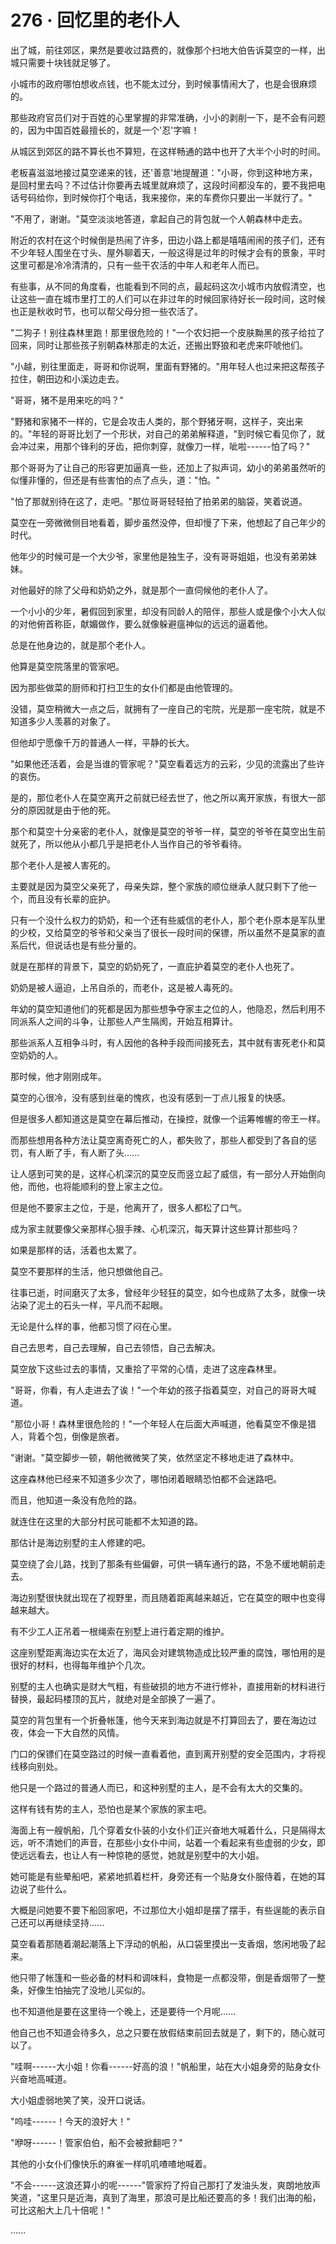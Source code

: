 <link rel="stylesheet" href="../styles/text.css" />
<h1>276 · 回忆里的老仆人</h1>

出了城，前往郊区，果然是要收过路费的，就像那个扫地大伯告诉莫空的一样，出城只需要十块钱就足够了。

小城市的政府哪怕想收点钱，也不能太过分，到时候事情闹大了，也是会很麻烦的。

那些政府官员们对于百姓的心里掌握的非常准确，小小的剥削一下，是不会有问题的，因为中国百姓最擅长的，就是一个'忍'字嘛！

从城区到郊区的路不算长也不算短，在这样畅通的路中也开了大半个小时的时间。

老板喜滋滋地接过莫空递来的钱，还'善意'地提醒道："小哥，你到这种地方来，是回村里去吗？不过估计你要再去城里就麻烦了，这段时间都没车的，要不我把电话号码给你，到时候你打个电话，我来接你，来的车费你只要出一半就行了。"

"不用了，谢谢。"莫空淡淡地答道，拿起自己的背包就一个人朝森林中走去。

附近的农村在这个时候倒是热闹了许多，田边小路上都是嘻嘻闹闹的孩子们，还有不少年轻人围坐在寸头、屋外聊着天，一般这得是过年的时候才会有的景象，平时这里可都是冷冷清清的，只有一些干农活的中年人和老年人而已。

有些事，从不同的角度看，也能看到不同的点，最起码这次小城市内放假清空，也让这些一直在城市里打工的人们可以在非过年的时候回家待好长一段时间，这时候也正是秋收时节，也可以帮父母分担一些农活了。

"二狗子！别往森林里跑！那里很危险的！"一个农妇把一个皮肤黝黑的孩子给拉了回来，同时让那些孩子别朝森林那走的太近，还搬出野狼和老虎来吓唬他们。

"小越，别往里面走，哥哥和你说啊，里面有野猪的。"用年轻人也过来把这帮孩子拉住，朝田边和小溪边走去。

"哥哥，猪不是用来吃的吗？"

"野猪和家猪不一样的，它是会攻击人类的，那个野猪牙啊，这样子，突出来的。"年轻的哥哥比划了一个形状，对自己的弟弟解释道，"到时候它看见你了，就会冲过来，用那个锋利的牙齿，把你刺穿，就像刀一样，呲啦------怕了吗？"

那个哥哥为了让自己的形容更加逼真一些，还加上了拟声词，幼小的弟弟虽然听的似懂非懂的，但还是有些害怕的点了点头，道："怕。"

"怕了那就别待在这了，走吧。"那位哥哥轻轻拍了拍弟弟的脑袋，笑着说道。

莫空在一旁微微侧目地看着，脚步虽然没停，但却慢了下来，他想起了自己年少的时代。

他年少的时候可是一个大少爷，家里他是独生子，没有哥哥姐姐，也没有弟弟妹妹。

对他最好的除了父母和奶奶之外，就是那个一直伺候他的老仆人了。

一个小小的少年，暑假回到家里，却没有同龄人的陪伴，那些人或是像个小大人似的对他俯首称臣，献媚做作，要么就像躲避瘟神似的远远的逼着他。

总是在他身边的，就是那个老仆人。

他算是莫空院落里的管家吧。

因为那些做菜的厨师和打扫卫生的女仆们都是由他管理的。

没错，莫空稍微大一点之后，就拥有了一座自己的宅院，光是那一座宅院，就是不知道多少人羡慕的对象了。

但他却宁愿像千万的普通人一样，平静的长大。

"如果他还活着，会是当谁的管家呢？"莫空看着远方的云彩，少见的流露出了些许的哀伤。

是的，那位老仆人在莫空离开之前就已经去世了，他之所以离开家族，有很大一部分的原因就是由于他的死。

那个和莫空十分亲密的老仆人，就像是莫空的爷爷一样，莫空的爷爷在莫空出生前就死了，所以他从小都几乎是把老仆人当作自己的爷爷看待。

那个老仆人是被人害死的。

主要就是因为莫空父亲死了，母亲失踪，整个家族的顺位继承人就只剩下了他一个，而且没有长辈的庇护。

只有一个没什么权力的奶奶，和一个还有些威信的老仆人，那个老仆原本是军队里的少校，又给莫空的爷爷和父亲当了很长一段时间的保镖，所以虽然不是莫家的直系后代，但说话也是有些分量的。

就是在那样的背景下，莫空的奶奶死了，一直庇护着莫空的老仆人也死了。

奶奶是被人逼迫，上吊自杀的，而老仆，这是被人毒死的。

年幼的莫空知道他们的死都是因为那些想争夺家主之位的人，他隐忍，然后利用不同派系人之间的斗争，让那些人产生隔阂，开始互相算计。

那些派系人互相争斗时，有人因他的各种手段而间接死去，其中就有害死老仆和莫空奶奶的人。

那时候，他才刚刚成年。

莫空的心很冷，没有感到丝毫的愧疚，也没有感到一丁点儿报复的快感。

但是很多人都知道这是莫空在幕后推动，在操控，就像一个运筹帷幄的帝王一样。

而那些想用各种方法让莫空离奇死亡的人，都失败了，那些人都受到了各自的惩罚，有人断了手，有人断了头......

让人感到可笑的是，这样心机深沉的莫空反而竖立起了威信，有一部分人开始倒向他，而他，也将能顺利的登上家主之位。

但是他不要家主之位，于是，他离开了，很多人都松了口气。

成为家主就要像父亲那样心狠手辣、心机深沉，每天算计这些算计那些吗？

如果是那样的话，活着也太累了。

莫空不要那样的生活，他只想做他自己。

往事已逝，时间磨灭了太多，曾经年少轻狂的莫空，如今也成熟了太多，就像一块沾染了泥土的石头一样，平凡而不起眼。

无论是什么样的事，他都习惯了闷在心里。

自己去思考，自己去理解，自己去领悟，自己去解决。

莫空放下这些过去的事情，又重拾了平常的心情，走进了这座森林里。

"哥哥，你看，有人走进去了诶！"一个年幼的孩子指着莫空，对自己的哥哥大喊道。

"那位小哥！森林里很危险的！"一个年轻人在后面大声喊道，他看莫空不像是猎人，背着个包，倒像是旅者。

"谢谢。"莫空脚步一顿，朝他微微笑了笑，依然坚定不移地走进了森林中。

这座森林他已经来不知道多少次了，哪怕闭着眼睛恐怕都不会迷路吧。

而且，他知道一条没有危险的路。

就连住在这里的大部分村民可能都不太知道的路。

那估计是海边别墅的主人修建的吧。

莫空绕了会儿路，找到了那条有些偏僻，可供一辆车通行的路，不急不缓地朝前走去。

海边别墅很快就出现在了视野里，而且随着距离越来越近，它在莫空的眼中也变得越来越大。

有不少工人正吊着一根绳索在别墅上进行着定期的维护。

这座别墅距离海边实在太近了，海风会对建筑物造成比较严重的腐蚀，哪怕用的是很好的材料，也得每年维护个几次。

别墅的主人也确实是财大气粗，有些破损的地方不进行修补，直接用新的材料进行替换，最起码楼顶的瓦片，就绝对是全部换了一遍了。

莫空的背包里有一个折叠帐篷，他今天来到海边就是不打算回去了，要在海边过夜，体会一下大自然的风情。

门口的保镖们在莫空路过的时候一直看着他，直到离开别墅的安全范围内，才将视线移向别处。

他只是一个路过的普通人而已，和这种别墅的主人，是不会有太大的交集的。

这样有钱有势的主人，恐怕也是某个家族的家主吧。

海面上有一艘帆船，几个穿着女仆装的小女仆们正兴奋地大喊着什么，只是隔得太远，听不清她们的声音，在那些小女仆中间，站着一个看起来有些虚弱的少女，即使远远看去，也让人有一种惊艳的感觉，她就是别墅中的大小姐。

她可能是有些晕船吧，紧紧地抓着栏杆，身旁还有一个贴身女仆服侍着，在她的耳边说了些什么。

大概是问她要不要下船回家吧，不过那位大小姐却是摆了摆手，有些逞能的表示自己还可以再继续坚持......

莫空看着那随着潮起潮落上下浮动的帆船，从口袋里摸出一支香烟，悠闲地吸了起来。

他只带了帐篷和一些必备的材料和调味料，食物是一点都没带，倒是香烟带了一整条，好像生怕抽完了没地儿买似的。

也不知道他是要在这里待一个晚上，还是要待一个月呢......

他自己也不知道会待多久，总之只要在放假结束前回去就是了，剩下的，随心就可以了。

"哇啊------大小姐！你看------好高的浪！"帆船里，站在大小姐身旁的贴身女仆兴奋地高喊道。

大小姐虚弱地笑了笑，没开口说话。

"呜哇------！今天的浪好大！"

"咿呀------！管家伯伯，船不会被掀翻吧？"

其他的小女仆们像快乐的麻雀一样叽叽喳喳地喊着。

"不会------这浪还算小的呢------"管家捋了捋自己那打了发油头发，爽朗地放声笑道，"这里只是近海，真到了海里，那浪可是比船还要高的多！我们出海的船，可比这船大上几十倍呢！"

......
